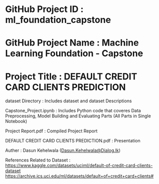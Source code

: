 # GitHub Project ID   : ml_foundation_capstone
# GitHub Project Name : Machine Learning Foundation - Capstone

# Project Title : DEFAULT CREDIT CARD CLIENTS PREDICTION

dataset Directory : Includes dataset and dataset Descriptions

Capstone_Project.ipynb : Includes Python code that coveres Data Preprocessing, Model Building and Evaluating Parts (All Parts in Single Notebook)

Project Report.pdf : Compiled Project Report

DEFAULT CREDIT CARD CLIENTS PREDICTION.pdf : Presentation

Auther : Dasun Kehelwala (Dasun.Kehelwala@Dialog.lk)

References Related to Dataset :
https://www.kaggle.com/datasets/uciml/default-of-credit-card-clients-dataset
https://archive.ics.uci.edu/ml/datasets/default+of+credit+card+clients#
